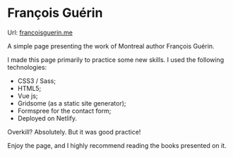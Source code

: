 # François Guérin

Url: [francoisguerin.me](francoisguerin.me)

A simple page presenting the work of Montreal author François Guérin.

I made this page primarily to practice some new skills. I used the following technologies:

- CSS3 / Sass;
- HTML5;
- Vue js;
- Gridsome (as a static site generator);
- Formspree for the contact form;
- Deployed on Netlify.

Overkill? Absolutely. But it was good practice!

Enjoy the page, and I highly recommend reading the books presented on it.
